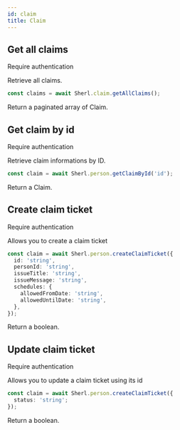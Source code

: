 ```yaml
---
id: claim
title: Claim
---
```


## Get all claims

<span class="badge badge--warning">Require authentication</span>

Retrieve all claims.

```ts
const claims = await Sherl.claim.getAllClaims();
```

Return a paginated array of Claim.

## Get claim by id

<span class="badge badge--warning">Require authentication</span>

Retrieve claim informations by ID.

```ts
const claim = await Sherl.person.getClaimById('id');
```

Return a Claim.

## Create claim ticket

<span class="badge badge--warning">Require authentication</span>

Allows you to create a claim ticket

```ts
const claim = await Sherl.person.createClaimTicket({
  id: 'string',
  personId: 'string',
  issueTitle: 'string',
  issueMessage: 'string',
  schedules: {
    allowedFromDate: 'string',
    allowedUntilDate: 'string',
  },
});
```

Return a boolean.

## Update claim ticket

<span class="badge badge--warning">Require authentication</span>

Allows you to update a claim ticket using its id

```ts
const claim = await Sherl.person.createClaimTicket({
  status: 'string';
});
```

Return a boolean.
